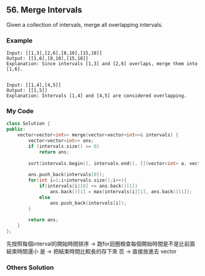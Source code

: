 ## 56. Merge Intervals

Given a collection of intervals, merge all overlapping intervals.

### Example
```
Input: [[1,3],[2,6],[8,10],[15,18]]
Output: [[1,6],[8,10],[15,18]]
Explanation: Since intervals [1,3] and [2,6] overlaps, merge them into [1,6].


Input: [[1,4],[4,5]]
Output: [[1,5]]
Explanation: Intervals [1,4] and [4,5] are considered overlapping.

```

### My Code
```c++
class Solution {
public:
    vector<vector<int>> merge(vector<vector<int>>& intervals) {
        vector<vector<int>> ans;
        if (intervals.size() == 0)
            return ans;
        
        sort(intervals.begin(), intervals.end(), [](vector<int> a, vector<int> b){return a[0] < b[0]; });
        
        ans.push_back(intervals[0]);
        for(int i=1;i<intervals.size();i++){
            if(intervals[i][0] <= ans.back()[1])
                ans.back()[1] = max(intervals[i][1], ans.back()[1]);
            else
                ans.push_back(intervals[i]);
        }
        
        return ans;
    }
};
```
先按照每個interval的開始時間排序
-> 跑for迴圈檢查每個開始時間是不是比前面結束時間還小
是 -> 把結束時間比較長的存下來
否 -> 直接放進去 vector

### Others Solution
```c++
```

